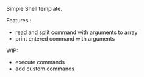 Simple Shell template.

Features :
- read and split command with arguments to array
- print entered command with arguments

WIP:
- execute commands
- add custom commands
